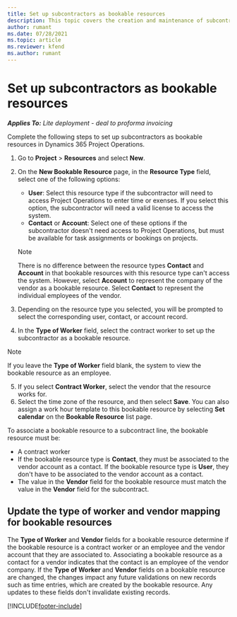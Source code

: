 ```yaml
---
title: Set up subcontractors as bookable resources
description: This topic covers the creation and maintenance of subcontractor resources from users and contacts in the system so they can be associated with Subcontracts in Project Operations.
author: rumant
ms.date: 07/28/2021
ms.topic: article
ms.reviewer: kfend 
ms.author: rumant
---
```


# Set up subcontractors as bookable resources

_**Applies To:** Lite deployment - deal to proforma invoicing_


Complete the following steps to set up subcontractors as bookable resources in Dynamics 365 Project Operations.

1. Go to **Project** > **Resources** and select **New**.
2. On the **New Bookable Resource** page, in the **Resource Type** field, select one of the following options:

    - **User**: Select this resource type if the subcontractor will need to access Project Operations to enter time or exenses. If you select this option, the subcontractor will need a valid license to access the system. 
    - **Contact** or **Account**: Select one of these options if the subcontractor doesn't need access to Project Operations, but must be available for task assignments or bookings on projects.
    
    > [!NOTE]
    >  There is no difference between the resource types **Contact** and **Account** in that bookable resources with this resource type can't access the system. However, select **Account** to represent the company of the vendor as a bookable resource. Select **Contact** to represent the individual employees of the vendor.

3. Depending on the resource type you selected, you will be prompted to select the corresponding user, contact, or account record.
4. In the **Type of Worker** field, select the contract worker to set up the subcontractor as a bookable resource.

> [!NOTE]
> If you leave the **Type of Worker** field blank, the system to view the bookable resource as an employee.

5. If you select **Contract Worker**, select the vendor that the resource works for. 
6. Select the time zone of the resource, and then select **Save**. You can also assign a work hour template to this bookable resource by selecting **Set calendar** on the **Bookable Resource** list page.


To associate a bookable resource to a subcontract line, the bookable resource must be:

  - A contract worker
  - If the bookable resource type is **Contact**, they must be associated to the vendor account as a contact. If the bookable resource type is **User**, they don't have to be associated to the vendor account as a contact.
  - The value in the **Vendor** field for the bookable resource must match the value in the **Vendor** field for the subcontract.

## Update the type of worker and vendor mapping for bookable resources

The **Type of Worker** and **Vendor** fields for a bookable resource determine if the bookable resource is a contract worker or an employee and the vendor account that they are associated to. Associating a bookable resource as a contact for a vendor indicates that the contact is an employee of the vendor company. If the **Type of Worker** and **Vendor** fields on a bookable resource are changed, the changes impact any future validations on new records such as time entries, which are created by the bookable resource. Any updates to these fields don't invalidate existing records.

[!INCLUDE[footer-include](../../includes/footer-banner.md)]
